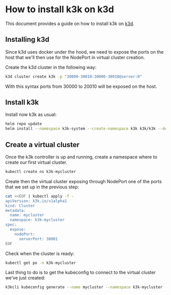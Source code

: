 # How to install k3k on k3d

This document provides a guide on how to install k3k on [k3d](https://k3d.io).

## Installing k3d

Since k3d uses docker under the hood, we need to expose the ports on the host that we'll then use for the NodePort in virtual cluster creation.

Create the k3d cluster in the following way:

```bash
k3d cluster create k3k -p "30000-30010:30000-30010@server:0"
```

With this syntax ports from 30000 to 20010 will be exposed on the host.

## Install k3k

Install now k3k as usual:

```bash
helm repo update
helm install --namespace k3k-system --create-namespace k3k k3k/k3k --devel
```

## Create a virtual cluster

Once the k3k controller is up and running, create a namespace where to create our first virtual cluster.

```bash
kubectl create ns k3k-mycluster
```

Create then the virtual cluster exposing through NodePort one of the ports that we set up in the previous step:

```bash
cat <<EOF | kubectl apply -f -
apiVersion: k3k.io/v1alpha1
kind: Cluster
metadata:
  name: mycluster
  namespace: k3k-mycluster
spec:    
  expose:
    nodePort:
      serverPort: 30001
EOF
```

Check when the cluster is ready:

```bash
kubectl get po -n k3k-mycluster
```

Last thing to do is to get the kubeconfig to connect to the virtual cluster we've just created:

```bash
k3kcli kubeconfig generate --name mycluster --namespace k3k-mycluster --kubeconfig-server localhost:30001
```
